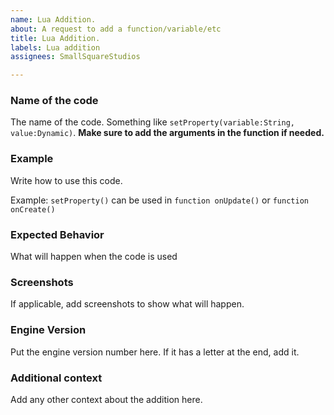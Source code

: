 ```yaml
---
name: Lua Addition.
about: A request to add a function/variable/etc
title: Lua Addition.
labels: Lua addition
assignees: SmallSquareStudios

---
```


### Name of the code
The name of the code. Something like `setProperty(variable:String, value:Dynamic)`. **Make sure to add the arguments in the function if needed.**

### Example
Write how to use this code.

Example: `setProperty()` can be used in `function onUpdate()` or `function onCreate()`

### Expected Behavior
What will happen when the code is used

### Screenshots
If applicable, add screenshots to show what will happen.

### Engine Version
Put the engine version number here. If it has a letter at the end, add it.

### Additional context
Add any other context about the addition here.
